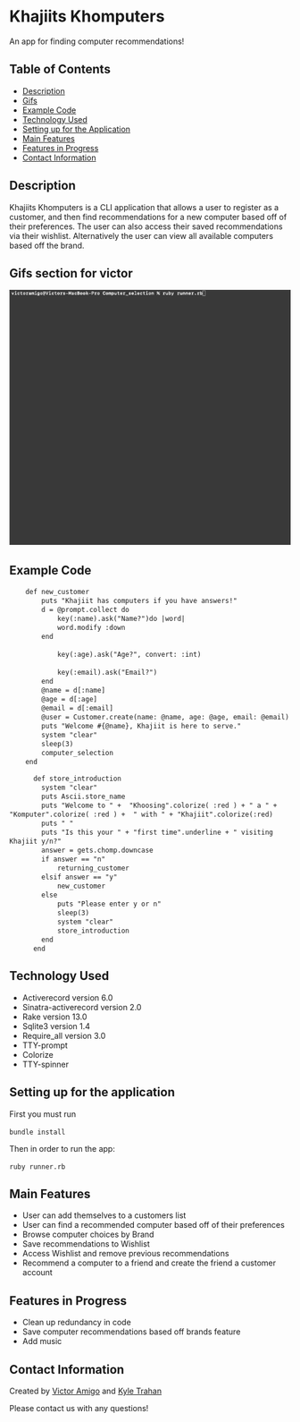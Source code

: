 # Khajiits Khomputers

An app for finding computer recommendations!

## Table of Contents
- [Description]()
- [Gifs]()
- [Example Code]()
- [Technology Used]()
- [Setting up for the Application]()
- [Main Features]()
- [Features in Progress]()
- [Contact Information]()

## Description

Khajiits Khomputers is a CLI application that allows a user to register as a customer, and then find recommendations for a new computer based off of their preferences. The user can also access their saved recommendations via their wishlist. Alternatively the user can view all available computers based off the brand. 

## Gifs section for victor

![](gif-store-intro.gif)



## Example Code

``` 
    def new_customer        
        puts "Khajiit has computers if you have answers!"
        d = @prompt.collect do
            key(:name).ask("Name?")do |word|
            word.modify :down
        end
          
            key(:age).ask("Age?", convert: :int)

            key(:email).ask("Email?")
        end
        @name = d[:name]
        @age = d[:age]
        @email = d[:email]
        @user = Customer.create(name: @name, age: @age, email: @email)
        puts "Welcome #{@name}, Khajiit is here to serve."
        system "clear"
        sleep(3)
        computer_selection
    end
```
``` 
      def store_introduction 
        system "clear"
        puts Ascii.store_name
        puts "Welcome to " +  "Khoosing".colorize( :red ) + " a " + "Komputer".colorize( :red ) +  " with " + "Khajiit".colorize(:red)
        puts " "
        puts "Is this your " + "first time".underline + " visiting Khajiit y/n?"
        answer = gets.chomp.downcase
        if answer == "n"
            returning_customer
        elsif answer == "y"
            new_customer
        else
            puts "Please enter y or n"
            sleep(3)
            system "clear"
            store_introduction
        end
      end
```

## Technology Used

- Activerecord version 6.0
- Sinatra-activerecord version 2.0
- Rake version 13.0
- Sqlite3 version 1.4
- Require_all version 3.0
- TTY-prompt
- Colorize
- TTY-spinner

## Setting up for the application

First you must run

  ``` bundle install ```

Then in order to run the app:

  ``` ruby runner.rb ```

## Main Features

- User can add themselves to a customers list
- User can find a recommended computer based off of their preferences 
- Browse computer choices by Brand
- Save recommendations to Wishlist
- Access Wishlist and remove previous recommendations
- Recommend a computer to a friend and create the friend a customer account 

## Features in Progress

- Clean up redundancy in code
- Save computer recommendations based off brands feature
- Add music

## Contact Information

Created by [Victor Amigo](https://www.linkedin.com/in/victor-amigo-76146115b/) and [Kyle Trahan](https://www.linkedin.com/in/kyle-trahan-8384678b/)

Please contact us with any questions!


